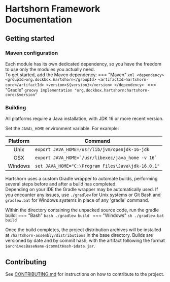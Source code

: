 # Hartshorn Framework Documentation
## Getting started
### Maven configuration
Each module has its own dedicated dependency, so you have the freedom to use only the modules you actually need.  
To get started, add the Maven dependency:
=== "Maven"
    ```xml
    <dependency>
      <groupId>org.dockbox.hartshorn</groupId>
      <artifactId>hartshorn-core</artifactId>
      <version>${version}</version>
    </dependency>
    ```
=== "Gradle"
    ```groovy
    implementation "org.dockbox.hartshorn:hartshorn-core:$version"
    ```

### Building
All platforms require a Java installation, with JDK 16 or more recent version.

Set the `JAVA\_HOME` environment variable. For example:

| Platform | Command |
| :---: | --- |
|  Unix    | ``export JAVA_HOME=/usr/lib/jvm/openjdk-16-jdk``            |
|  OSX     | ``export JAVA_HOME=`/usr/libexec/java_home -v 16` ``  |
|  Windows | ``set JAVA_HOME="C:\Program Files\Java\jdk-16.0.1"`` |

Hartshorn uses a custom Gradle wrapper to automate builds, performing several steps before and after a build has completed.  
Depending on your IDE the Gradle wrapper may be automatically used. If you encounter any issues, use `./gradlew` for Unix systems or Git Bash and `gradlew.bat` for Windows systems in place of any 'gradle' command.  

Within the directory containing the unpacked source code, run the gradle build:
=== "Bash"
    ```bash
    ./gradlew build
    ```
=== "Windows"
    ```sh
    ./gradlew.bat build
    ```

Once the build completes, the project distribution archives will be installed at `/hartshorn-assembly/distributions` in the base directory. 
Builds are versioned by date and by commit hash, with the artifact following the format `$archivesBaseName-$commitHash-$date.jar`.

## Contributing
See [CONTRIBUTING.md](https://github.com/GuusLieben/Hartshorn/blob/hartshorn-main/CONTRIBUTING.md) for instructions on how to contribute to the project.